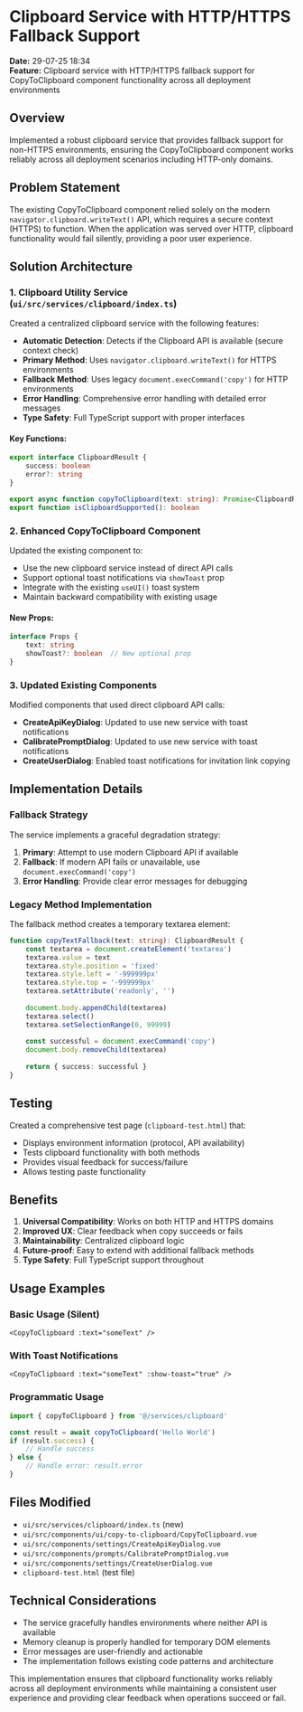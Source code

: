 # Clipboard Service with HTTP/HTTPS Fallback Support

**Date:** 29-07-25 18:34  
**Feature:** Clipboard service with HTTP/HTTPS fallback support for CopyToClipboard component functionality across all deployment environments

## Overview

Implemented a robust clipboard service that provides fallback support for non-HTTPS environments, ensuring the CopyToClipboard component works reliably across all deployment scenarios including HTTP-only domains.

## Problem Statement

The existing CopyToClipboard component relied solely on the modern `navigator.clipboard.writeText()` API, which requires a secure context (HTTPS) to function. When the application was served over HTTP, clipboard functionality would fail silently, providing a poor user experience.

## Solution Architecture

### 1. Clipboard Utility Service (`ui/src/services/clipboard/index.ts`)

Created a centralized clipboard service with the following features:

- **Automatic Detection**: Detects if the Clipboard API is available (secure context check)
- **Primary Method**: Uses `navigator.clipboard.writeText()` for HTTPS environments
- **Fallback Method**: Uses legacy `document.execCommand('copy')` for HTTP environments
- **Error Handling**: Comprehensive error handling with detailed error messages
- **Type Safety**: Full TypeScript support with proper interfaces

#### Key Functions:

```typescript
export interface ClipboardResult {
    success: boolean
    error?: string
}

export async function copyToClipboard(text: string): Promise<ClipboardResult>
export function isClipboardSupported(): boolean
```

### 2. Enhanced CopyToClipboard Component

Updated the existing component to:

- Use the new clipboard service instead of direct API calls
- Support optional toast notifications via `showToast` prop
- Integrate with the existing `useUI()` toast system
- Maintain backward compatibility with existing usage

#### New Props:

```typescript
interface Props {
    text: string
    showToast?: boolean  // New optional prop
}
```

### 3. Updated Existing Components

Modified components that used direct clipboard API calls:

- **CreateApiKeyDialog**: Updated to use new service with toast notifications
- **CalibratePromptDialog**: Updated to use new service with toast notifications
- **CreateUserDialog**: Enabled toast notifications for invitation link copying

## Implementation Details

### Fallback Strategy

The service implements a graceful degradation strategy:

1. **Primary**: Attempt to use modern Clipboard API if available
2. **Fallback**: If modern API fails or unavailable, use `document.execCommand('copy')`
3. **Error Handling**: Provide clear error messages for debugging

### Legacy Method Implementation

The fallback method creates a temporary textarea element:

```typescript
function copyTextFallback(text: string): ClipboardResult {
    const textarea = document.createElement('textarea')
    textarea.value = text
    textarea.style.position = 'fixed'
    textarea.style.left = '-999999px'
    textarea.style.top = '-999999px'
    textarea.setAttribute('readonly', '')
    
    document.body.appendChild(textarea)
    textarea.select()
    textarea.setSelectionRange(0, 99999)
    
    const successful = document.execCommand('copy')
    document.body.removeChild(textarea)
    
    return { success: successful }
}
```

## Testing

Created a comprehensive test page (`clipboard-test.html`) that:

- Displays environment information (protocol, API availability)
- Tests clipboard functionality with both methods
- Provides visual feedback for success/failure
- Allows testing paste functionality

## Benefits

1. **Universal Compatibility**: Works on both HTTP and HTTPS domains
2. **Improved UX**: Clear feedback when copy succeeds or fails
3. **Maintainability**: Centralized clipboard logic
4. **Future-proof**: Easy to extend with additional fallback methods
5. **Type Safety**: Full TypeScript support throughout

## Usage Examples

### Basic Usage (Silent)
```vue
<CopyToClipboard :text="someText" />
```

### With Toast Notifications
```vue
<CopyToClipboard :text="someText" :show-toast="true" />
```

### Programmatic Usage
```typescript
import { copyToClipboard } from '@/services/clipboard'

const result = await copyToClipboard('Hello World')
if (result.success) {
    // Handle success
} else {
    // Handle error: result.error
}
```

## Files Modified

- `ui/src/services/clipboard/index.ts` (new)
- `ui/src/components/ui/copy-to-clipboard/CopyToClipboard.vue`
- `ui/src/components/settings/CreateApiKeyDialog.vue`
- `ui/src/components/prompts/CalibratePromptDialog.vue`
- `ui/src/components/settings/CreateUserDialog.vue`
- `clipboard-test.html` (test file)

## Technical Considerations

- The service gracefully handles environments where neither API is available
- Memory cleanup is properly handled for temporary DOM elements
- Error messages are user-friendly and actionable
- The implementation follows existing code patterns and architecture

This implementation ensures that clipboard functionality works reliably across all deployment environments while maintaining a consistent user experience and providing clear feedback when operations succeed or fail.
